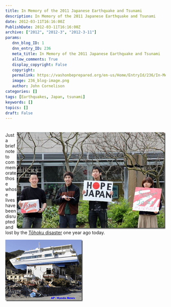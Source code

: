 ```yaml
---
title: In Memory of the 2011 Japanese Earthquake and Tsunami
description: In Memory of the 2011 Japanese Earthquake and Tsunami
date: 2012-03-11T16:16:00Z
PublishDate: 2012-03-11T16:16:00Z
archive: ["2012", "2012-3", "2012-3-11"]
params:
   dnn_blog_ID: 1
   dnn_entry_ID: 236
   meta_title: In Memory of the 2011 Japanese Earthquake and Tsunami
   allow_comments: True
   display_copyright: False
   copyright: 
   permalink: https://vashonbeprepared.org/en-us/Home/EntryId/236/In-Memory-of-the-2011-Japanese-Earthquake-and-Tsunami
   image: 236_blog-image.png
   author: John Cornelison
categories: []
tags: [Earthquakes, Japan, tsunami]
keywords: []
topics: []
draft: False
---
```


<div class="wlWriterHeaderFooter" style="padding-bottom: 4px; margin: 0px; padding-left: 0px; padding-right: 0px; float: none; padding-top: 4px;"> </div>
<p><a href="/images/dnnBlog/1/88/Windows-Live-Writer-Support-Japan_EAD4-ff_1267574c_2.jpg"><img alt="" width="468" height="304" align="right" style="float: right;border: 0px solid;" src="/images/dnnBlog/1/88/Windows-Live-Writer-Support-Japan_EAD4-ff_1267574c_thumb.jpg" /></a>Just a brief note to commemorate those whose lives have been disrupted and lost by the <a href="http://en.wikipedia.org/wiki/2011_T%C5%8Dhoku_earthquake_and_tsunami" target="_blank">Tōhoku disaster</a> one year ago today. </p>
<p><a href="http://blogs.sacbee.com/photos/2011/09/japan-marks-6-months-since-ear.html"><img width="244" height="194" title="image" alt="image" src="/images/dnnBlog/1/192/Windows-Live-Writer-Japan-starts-to-clear-the-debree_101E5-image_3.png" /></a></p>
